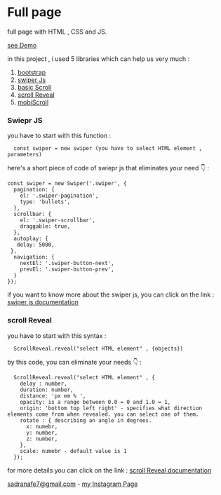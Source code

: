 # Full page
full page with HTML , CSS and JS.

[see Demo](https://shimmering-banoffee-71c08a.netlify.app/)

in this project , i used 5 libraries which can help us very much : 
1) [bootstrap](https://getbootstrap.com/)
2) [swiper Js](https://swiperjs.com)
3) [basic Scroll](https://github.com/electerious/basicScroll)
4) [scroll Reveal](https://scrollrevealjs.org/)
5) [mobiScroll](https://demo.mobiscroll.com/)

### Swiepr JS
you have to start with this function : 
  ```
    const swiper = new swiper (you have to select HTML element , parameters)
  ```
  here's a short piece of code of swiepr js that eliminates your need :point_down: :
```
const swiper = new Swiper('.swiper', {
  pagination: {
    el: '.swiper-pagination',
    type: 'bullets',
  },
  scrollbar: {
    el: '.swiper-scrollbar',
    draggable: true,
  }, 
  autoplay: {
   delay: 5000,
 },
  navigation: {
    nextEl: '.swiper-button-next',
    prevEl: '.swiper-button-prev',
  }  
});
```
if you want to know more about the swiper js, you can click on the link : [swiper js documentation](https://swiperjs.com/swiper-api)

### scroll Reveal
you have to start with this syntax : 
```
  ScrollReveal.reveal("select HTML element" , {objects})
```
by this code, you can eliminate your needs :point_down:	: 

  ```
    ScrollReveal.reveal("select HTML element" , {
      delay : number,
      duration: number,
      distance: 'px em % ',
      opacity: is a range between 0.0 = 0 and 1.0 = 1,
      origin: 'bottom top left right' - specifies what direction elements come from when revealed. you can select one of them.
      rotate : { describing an angle in degrees.
        x: numebr,
        y: number,
        z: number,
      },
      scale: numebr - default value is 1
    });
  ```
  for more details you can click on the link : [scroll Reveal documentation](https://scrollrevealjs.org/api/reveal.html)

sadranafe7@gmail.com - [my Instagram Page](https://www.instagram.com/sadra_nafe/?r=nametag)


